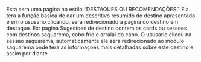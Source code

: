 Esta sera uma pagina no estilo “DESTAQUES OU RECOMENDAÇÕES”.
Ela tera a função basica de dar um descritivo resumido do destino apresentado e em o ususario clicando, sera redirecionado a pagina do destino em destaque.
Ex: pagina Sugestoes de destino contem os cards ou sessoes com destinos saquarema, cabo frio e arraial do cabo.
O ususario clicou na sessao saquarema, automaticamente ele sera redirecionado ao modulo saquarema onde tera as informaçoes mais detalhadas sobre este destino e assim por diante
